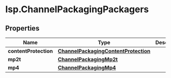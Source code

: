 # Isp.ChannelPackagingPackagers

## Properties

Name | Type | Description | Notes
------------ | ------------- | ------------- | -------------
**contentProtection** | [**ChannelPackagingContentProtection**](ChannelPackagingContentProtection.md) |  | [optional] 
**mp2t** | [**ChannelPackagingMp2t**](ChannelPackagingMp2t.md) |  | [optional] 
**mp4** | [**ChannelPackagingMp4**](ChannelPackagingMp4.md) |  | [optional] 


